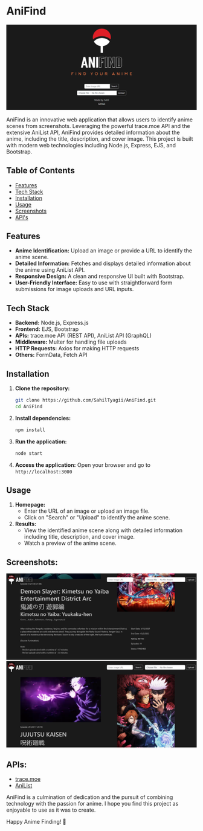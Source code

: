 # AniFind

![AniFind Logo](public/images/preview.png)

AniFind is an innovative web application that allows users to identify anime scenes from screenshots. Leveraging the powerful trace.moe API and the extensive AniList API, AniFind provides detailed information about the anime, including the title, description, and cover image. This project is built with modern web technologies including Node.js, Express, EJS, and Bootstrap.

## Table of Contents

- [Features](#features)
- [Tech Stack](#tech-stack)
- [Installation](#installation)
- [Usage](#usage)
- [Screenshots](#screenshots)
- [API's](#api's)

## Features

- **Anime Identification:** Upload an image or provide a URL to identify the anime scene.
- **Detailed Information:** Fetches and displays detailed information about the anime using AniList API.
- **Responsive Design:** A clean and responsive UI built with Bootstrap.
- **User-Friendly Interface:** Easy to use with straightforward form submissions for image uploads and URL inputs.

## Tech Stack

- **Backend:** Node.js, Express.js
- **Frontend:** EJS, Bootstrap
- **APIs:** trace.moe API (REST API), AniList API (GraphQL)
- **Middleware:** Multer for handling file uploads
- **HTTP Requests:** Axios for making HTTP requests
- **Others:** FormData, Fetch API

## Installation

1. **Clone the repository:**
   ```bash
   git clone https://github.com/SahilTyagii/AniFind.git
   cd AniFind
   ```
2. **Install dependencies:**
   ```bash
   npm install
   ```
3. **Run the application:**
   ```bash
   node start
   ```
4. **Access the application:**
   Open your browser and go to `http://localhost:3000`

## Usage
1. **Homepage:**
   - Enter the URL of an image or upload an image file.
   - Click on "Search" or "Upload" to identify the anime scene.
2. **Results:**
   - View the identified anime scene along with detailed information including title, description, and cover image.
   - Watch a preview of the anime scene.

## **Screenshots:**
![AniFind Logo](public/images/KNY.png)
![AniFind Logo](public/images/JJK.png)

## **APIs:**
- [trace.moe](https://soruly.github.io/trace.moe-api/#/)
- [AniList](https://anilist.gitbook.io/anilist-apiv2-docs)

AniFind is a culmination of dedication and the pursuit of combining technology with the passion for anime. I hope you find this project as enjoyable to use as it was to create.

Happy Anime Finding! 🌟
